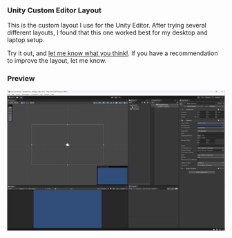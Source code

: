 ### Unity Custom Editor Layout
This is the custom layout I use for the Unity Editor. After trying several different layouts, I found that this one worked
best for my desktop and laptop setup.

Try it out, and [let me know what you think!](https://twitter.com/justinhhorner). If you have a recommendation to improve the layout, let me know.

### Preview
![layout preview](screenshots/layout.png)
